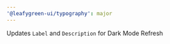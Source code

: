 ```yaml
---
'@leafygreen-ui/typography': major
---
```


Updates `Label` and `Description` for Dark Mode Refresh
